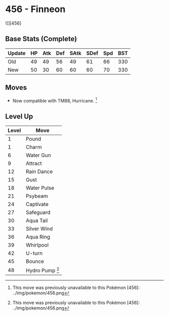 # 456 - Finneon
![][456]

## Base Stats (Complete)

Update | HP | Atk | Def | SAtk | SDef | Spd | BST
---    | ---| --- | --- | ---  | ---  | --- | ---
Old    | 49 |  49 |  56 |  49  |  61  |  66  |  330
New    | 50 |  30 |  60 |  60  |  60  |  70  |  330

## Moves

 - Now compatible with TM88, Hurricane. [^1]

## Level Up

Level | Move
---   | ---
  1   | Pound
  1   | Charm
  6   | Water Gun
  9   | Attract
 12   | Rain Dance
 15   | Gust
 18   | Water Pulse
 21   | Psybeam
 24   | Captivate
 27   | Safeguard
 30   | Aqua Tail
 33   | Silver Wind
 36   | Aqua Ring
 39   | Whirlpool
 42   | U-turn
 45   | Bounce
 48   | Hydro Pump [^1]

[^1]: This move was previously unavailable to this Pokémon
[456]: ../img/pokemon/456.png
